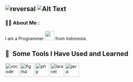 ![reversal](https://capsule-render.vercel.app/api?type=waving&text=Welcome%20to%20my%20profil&fontAlign=30&fontSize=30&desc=Happy%20Learning!&descAlign=60&descAlignY=50&color=gradient&customColorList=0,2,2,5,30)
![Alt Text](https://media.giphy.com/media/v1.Y2lkPTc5MGI3NjExdDlwcnlpd3ZjOHgzZXphOGtjN3picmV0czQ3ODBwZTU4YWQyemt2eSZlcD12MV9pbnRlcm5hbF9naWZfYnlfaWQmY3Q9Zw/NKEt9elQ5cR68/giphy.gif)
---

### :man_technologist: About Me :
I am a Programmer <img src="https://media.giphy.com/media/WUlplcMpOCEmTGBtBW/giphy.gif" width="30"> from Indonesia.
<h2> 🚀 &nbsp;Some Tools I Have Used and Learned</h2>
<p align="left">
<img src="https://cdn.jsdelivr.net/gh/devicons/devicon/icons/vscode/vscode-original.svg" alt="vscode" width="45" height="45"/>
<img src="https://cdn.jsdelivr.net/gh/devicons/devicon/icons/figma/figma-original.svg" alt="figma" width="45" height="45"/>
<img src="https://cdn.jsdelivr.net/gh/devicons/devicon/icons/php/php-original.svg" alt="php" width="45" height="45"/>
<img src="https://cdn.jsdelivr.net/gh/devicons/devicon/icons/laravel/laravel-plain-wordmark.svg" alt="laravel" width="45" height="45"/>
<img src="https://cdn.jsdelivr.net/gh/devicons/devicon/icons/java/java-original-wordmark.svg" alt="java" width="45" height="45"/>
</p>
